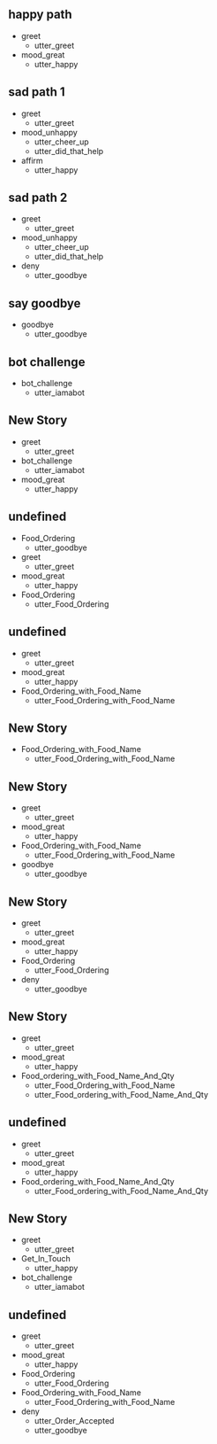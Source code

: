 ## happy path
* greet
  - utter_greet
* mood_great
  - utter_happy

## sad path 1
* greet
  - utter_greet
* mood_unhappy
  - utter_cheer_up
  - utter_did_that_help
* affirm
  - utter_happy

## sad path 2
* greet
  - utter_greet
* mood_unhappy
  - utter_cheer_up
  - utter_did_that_help
* deny
  - utter_goodbye

## say goodbye
* goodbye
  - utter_goodbye

## bot challenge
* bot_challenge
  - utter_iamabot

## New Story

* greet
    - utter_greet
* bot_challenge
    - utter_iamabot
* mood_great
    - utter_happy

## undefined

* Food_Ordering
    - utter_goodbye
* greet
    - utter_greet
* mood_great
    - utter_happy
* Food_Ordering
    - utter_Food_Ordering

## undefined

* greet
    - utter_greet
* mood_great
    - utter_happy
* Food_Ordering_with_Food_Name
    - utter_Food_Ordering_with_Food_Name

## New Story

* Food_Ordering_with_Food_Name
    - utter_Food_Ordering_with_Food_Name

## New Story

* greet
    - utter_greet
* mood_great
    - utter_happy
* Food_Ordering_with_Food_Name
    - utter_Food_Ordering_with_Food_Name
* goodbye
    - utter_goodbye

## New Story

* greet
    - utter_greet
* mood_great
    - utter_happy
* Food_Ordering
    - utter_Food_Ordering
* deny
    - utter_goodbye

## New Story

* greet
    - utter_greet
* mood_great
    - utter_happy
* Food_ordering_with_Food_Name_And_Qty
    - utter_Food_Ordering_with_Food_Name
    - utter_Food_ordering_with_Food_Name_And_Qty

## undefined

* greet
    - utter_greet
* mood_great
    - utter_happy
* Food_ordering_with_Food_Name_And_Qty
    - utter_Food_ordering_with_Food_Name_And_Qty

## New Story

* greet
    - utter_greet
* Get_In_Touch
    - utter_happy
* bot_challenge
    - utter_iamabot

## undefined

* greet
    - utter_greet
* mood_great
    - utter_happy
* Food_Ordering
    - utter_Food_Ordering
* Food_Ordering_with_Food_Name
    - utter_Food_Ordering_with_Food_Name
* deny
    - utter_Order_Accepted
    - utter_goodbye
